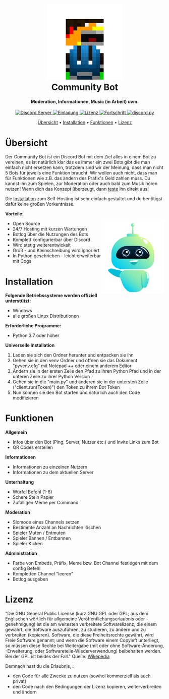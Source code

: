 <h1 align="center">
  <br>
  <img src="data/pictures/logo.png" alt="logo" width="240"/> 
  <br>
  Community Bot 
  <br>
</h1> 

<h4 align="center">Moderation, Informationen, Music (in Arbeit) uvm.</h4>

<p align="center">
  <a href="https://discord.gg/wksGyBNnHN">
    <img src="https://discord.com/api/guilds/802923248840867840/widget.png?style=shield" alt="Discord Server">
  </a>
  <a href="https://discord.com/oauth2/authorize?client_id=802922765782089738&scope=bot&permissions=2620914775">
    <img src="https://img.shields.io/badge/Invite-Bot-red" alt="Einladung">
  </a>
  <a href="https://www.gnu.org/licenses/gpl-3.0.html">
    <img src="https://img.shields.io/github/license/SimsumMC/communitybot?color=red&label=Lizenz" alt="Lizenz">
  </a>
  <a href="https://github.com/SimsumMC/communitybot">
    <img src="https://img.shields.io/badge/Fortschritt-30%25-red" alt="Fortschritt">
  </a>
  <a href="https://github.com/Rapptz/discord.py/">
     <img src="https://img.shields.io/badge/discord-py-red.svg" alt="discord.py">
  </a>
</p>

<p align="center">
  <a href="#übersicht">Übersicht</a>
  •
  <a href="#installation">Installation</a>
  •
  <a href="#funktionen">Funktionen</a>
  •
  <a href="#lizenz">Lizenz</a>
</p>

# Übersicht

Der Community Bot ist ein Discord Bot mit dem Ziel alles in einem Bot zu vereinen, es ist natürlich klar das es immer ein zwei Bots gibt die man einfach nicht ersetzen kann, trotzdem sind wir der Meinung, dass man nicht 5 Bots für jeweils eine Funktion braucht. Wir wollen auch nicht, dass man für Funktionen wie z.B. das ändern des Präfix's Geld zahlen muss. Du kannst ihn zum Spielen, zur Moderation oder auch bald zum Musik hören nutzen! Wenn dich das Konzept überzeugt, dann [teste](https://discord.com/oauth2/authorize?client_id=802922765782089738&scope=bot&permissions=2620914775) ihn direkt aus! 

Die [Installation](#installation) zum Self-Hosting ist sehr einfach gestaltet und du benötigst dafür keine großen Vorkentnisse.

**Vorteile:**

- Open Source <a href="https://www.freepik.com/free-vector/cute-bot-say-users-hello-chatbot-greets-online-consultation_4015765.htm#page=1&query=bot&position=0"> <img src="data/pictures/bot.png" align="right" alt="bot" width="200"/> </a>
- 24/7 Hosting mit kurzen Wartungen
- Botlog über die Nutzungen des Bots
- Komplett konfigurierbar über Discord
- Wird stetig weiterentwickelt
- Groß - und Kleinschreibung wird ignoriert
- In Python geschrieben - leicht erweiterbar mit Cogs

# Installation

**Folgende Betriebssysteme werden offiziell unterstützt:** 

- Windows
- alle großen Linux Distributionen

**Erforderliche Programme:**

- Python 3.7 oder höher

**Universelle Installation**

1. Laden sie sich den Ordner herunter und entpacken sie ihn
2. Gehen sie in den venv Ordner und öffnen sie das Dokument "pyvenv.cfg" mit Notepad ++ oder einem anderem Editor
3. Ändern sie in der ersten Zeile den Pfad zu ihren Python Pfad und in der unteren Zeile zu ihrer Python Version
4. Gehen sie in die "main.py" und änderen sie in der untersten Zeile ("client.run(Token)") den Token zu ihrem Bot Token
5. Nun können sie den Bot starten und natürlich auch den Code modifizieren

# Funktionen

**Allgemein**
- Infos über den Bot (Ping, Server, Nutzer etc.) und Invite Links zum Bot 
- QR Codes erstellen 

**Informationen**
- Informationen zu einzelnen Nutzern
- Informationen zu dem aktuellen Server

**Unterhaltung**
- Würfel Befehl (1-6) 
- Schere Stein Papier
- Zufälligen Meme per Command

**Moderation**
- Slomode eines Channels setzen
- Bestimmte Anzahl an Nachrichten löschen
- Spieler Muten / Entmuten
- Spieler Bannen / Entbannen
- Spieler Kicken

**Administration**
- Farbe von Embeds, Präfix, Meme bzw. Bot Channel festlegen mit dem config Befehl
- Kompletten Channel "leeren"
- Botlog ausgeben

# Lizenz

"Die GNU General Public License (kurz GNU GPL oder GPL; aus dem Englischen wörtlich für allgemeine Veröffentlichungserlaubnis oder -genehmigung) ist die am weitesten verbreitete Softwarelizenz, die einem gewährt, die Software auszuführen, zu studieren, zu ändern und zu verbreiten (kopieren). Software, die diese Freiheitsrechte gewährt, wird Freie Software genannt; und wenn die Software einem Copyleft unterliegt, so müssen diese Rechte bei Weitergabe (mit oder ohne Software-Änderung, -Erweiterung, oder Softwareteile-Wiederverwendung) beibehalten werden. Bei der GPL ist beides der Fall." Quelle: [Wikepedia](https://de.wikipedia.org/wiki/GNU_General_Public_License)

Demnach hast du die Erlaubnis, :

- den Code für alle Zwecke zu nutzen (sowhol kommerziell als auch privat)
- den Code nach den Bedingungen der Lizenz kopieren, weiterverbreiten und ändern
